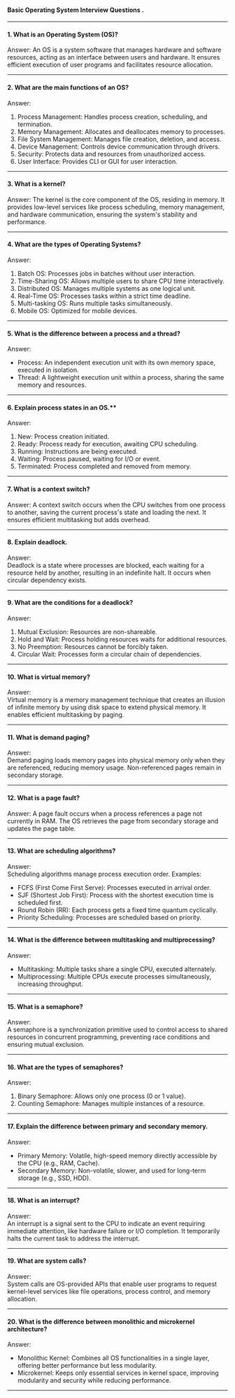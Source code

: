 ####  Basic Operating System Interview Questions .

---

#### 1. What is an Operating System (OS)?  
Answer: 
An OS is a system software that manages hardware and software resources, acting as an interface between users and hardware. It ensures efficient execution of user programs and facilitates resource allocation.

---

#### 2. What are the main functions of an OS? 
Answer:  
1. Process Management: Handles process creation, scheduling, and termination.  
2. Memory Management: Allocates and deallocates memory to processes.  
3. File System Management: Manages file creation, deletion, and access.  
4. Device Management: Controls device communication through drivers.  
5. Security: Protects data and resources from unauthorized access.  
6. User Interface: Provides CLI or GUI for user interaction.

---

#### 3. What is a kernel?  
Answer: 
The kernel is the core component of the OS, residing in memory. It provides low-level services like process scheduling, memory management, and hardware communication, ensuring the system's stability and performance.

---

#### 4. What are the types of Operating Systems? 
Answer:  
1. Batch OS: Processes jobs in batches without user interaction.  
2. Time-Sharing OS: Allows multiple users to share CPU time interactively.  
3. Distributed OS: Manages multiple systems as one logical unit.  
4. Real-Time OS: Processes tasks within a strict time deadline.  
5. Multi-tasking OS: Runs multiple tasks simultaneously.  
6. Mobile OS: Optimized for mobile devices.

---

#### 5. What is the difference between a process and a thread? 
Answer:  
- Process: An independent execution unit with its own memory space, executed in isolation.  
- Thread: A lightweight execution unit within a process, sharing the same memory and resources.

---

#### 6. Explain process states in an OS.**  
Answer:  
1. New: Process creation initiated.  
2. Ready: Process ready for execution, awaiting CPU scheduling.  
3. Running: Instructions are being executed.  
4. Waiting: Process paused, waiting for I/O or event.  
5. Terminated: Process completed and removed from memory.

---

#### 7. What is a context switch? 
Answer: 
A context switch occurs when the CPU switches from one process to another, saving the current process's state and loading the next. It ensures efficient multitasking but adds overhead.

---

#### 8. Explain deadlock. 
Answer:  
Deadlock is a state where processes are blocked, each waiting for a resource held by another, resulting in an indefinite halt. It occurs when circular dependency exists.

---

#### 9. What are the conditions for a deadlock?  
Answer:  
1. Mutual Exclusion: Resources are non-shareable.  
2. Hold and Wait: Process holding resources waits for additional resources.  
3. No Preemption: Resources cannot be forcibly taken.  
4. Circular Wait: Processes form a circular chain of dependencies.

---

#### 10. What is virtual memory? 
Answer:  
Virtual memory is a memory management technique that creates an illusion of infinite memory by using disk space to extend physical memory. It enables efficient multitasking by paging.

---

#### 11. What is demand paging?  
Answer:  
Demand paging loads memory pages into physical memory only when they are referenced, reducing memory usage. Non-referenced pages remain in secondary storage.

---

#### 12. What is a page fault?  
Answer: 
A page fault occurs when a process references a page not currently in RAM. The OS retrieves the page from secondary storage and updates the page table.

---

#### 13. What are scheduling algorithms?  
Answer:  
Scheduling algorithms manage process execution order. Examples:  
- FCFS (First Come First Serve): Processes executed in arrival order.  
- SJF (Shortest Job First): Process with the shortest execution time is scheduled first.  
- Round Robin (RR): Each process gets a fixed time quantum cyclically.  
- Priority Scheduling: Processes are scheduled based on priority.

---

#### 14. What is the difference between multitasking and multiprocessing? 
Answer:
- Multitasking: Multiple tasks share a single CPU, executed alternately.  
- Multiprocessing: Multiple CPUs execute processes simultaneously, increasing throughput.

---

#### 15. What is a semaphore? 
Answer:  
A semaphore is a synchronization primitive used to control access to shared resources in concurrent programming, preventing race conditions and ensuring mutual exclusion.

---

#### 16. What are the types of semaphores? 
Answer:  
1. Binary Semaphore: Allows only one process (0 or 1 value).  
2. Counting Semaphore: Manages multiple instances of a resource.

---

#### 17. Explain the difference between primary and secondary memory. 
Answer:  
- Primary Memory: Volatile, high-speed memory directly accessible by the CPU (e.g., RAM, Cache).  
- Secondary Memory: Non-volatile, slower, and used for long-term storage (e.g., SSD, HDD).

---

#### 18. What is an interrupt? 
Answer:  
An interrupt is a signal sent to the CPU to indicate an event requiring immediate attention, like hardware failure or I/O completion. It temporarily halts the current task to address the interrupt.

---

#### 19. What are system calls?  
Answer:  
System calls are OS-provided APIs that enable user programs to request kernel-level services like file operations, process control, and memory allocation.

---

#### 20. What is the difference between monolithic and microkernel architecture? 
Answer: 
- Monolithic Kernel: Combines all OS functionalities in a single layer, offering better performance but less modularity.  
- Microkernel: Keeps only essential services in kernel space, improving modularity and security while reducing performance.

---

